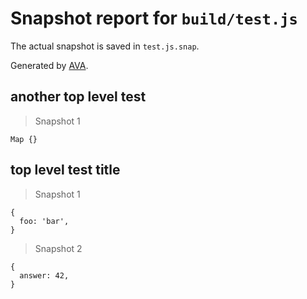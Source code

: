 # Snapshot report for `build/test.js`

The actual snapshot is saved in `test.js.snap`.

Generated by [AVA](https://ava.li).

## another top level test

> Snapshot 1

    Map {}

## top level test title

> Snapshot 1

    {
      foo: 'bar',
    }

> Snapshot 2

    {
      answer: 42,
    }
